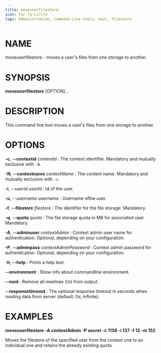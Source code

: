```yaml
---
title: moveuserfilestore
icon: far fa-circle
tags: Administration, Command Line tools, User, Filestore
---
```


# NAME

moveuserfilestore - moves a user's files from one storage to another.

# SYNOPSIS

**moveuserfilestore** [OPTION]...

# DESCRIPTION

This command line tool moves a user's files from one storage to another.

# OPTIONS

**-c**, **--contextid** *contextId*
: The context identifier. Mandatory and mutually exclusive with `-N`.

**-N**, **--contextname** *contextName*
: The context name. Mandatory and mutually exclusive with `-c`.

**-i**, *--userid* *userId*
: Id of the user.

**-u**, *--username* *username*
: Username ofthe user.

**-f**, **--filestore** *filestore*
: The identifier for the file storage. Mandatory.

**-q**, **--quota** *quota*
: The file storage quota in MB for associated user. Mandatory.

**-A**, **--adminuser** *contextAdmin*
: Context admin user name for authentication. Optional, depending on your configuration.

**-P**, **--adminpass** *contextAdminPassword*
: Context admin password for authentication. Optional, depending on your configuration.

**-h**, **--help**
: Prints a help text.

**--environment**
: Show info about commandline environment.

**--nonl**
: Remove all newlines (\\n) from output.

**--responsetimeout**
: The optional response timeout in seconds when reading data from server (default: 0s; infinite).

# EXAMPLES

**moveuserfilestore -A contextAdmin -P secret -c 1138 -i 137 -f 12 -m 152**

Moves the filestore of the specified user from the context one to an individual one and retains the already existing quota.
